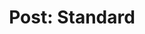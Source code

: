 ---
title: "Post: Standard"
excerpt_separator: "<!--more-->"
categories:
  - Post Formats
tags:
  - Post Formats
  - readability
  - standard
---